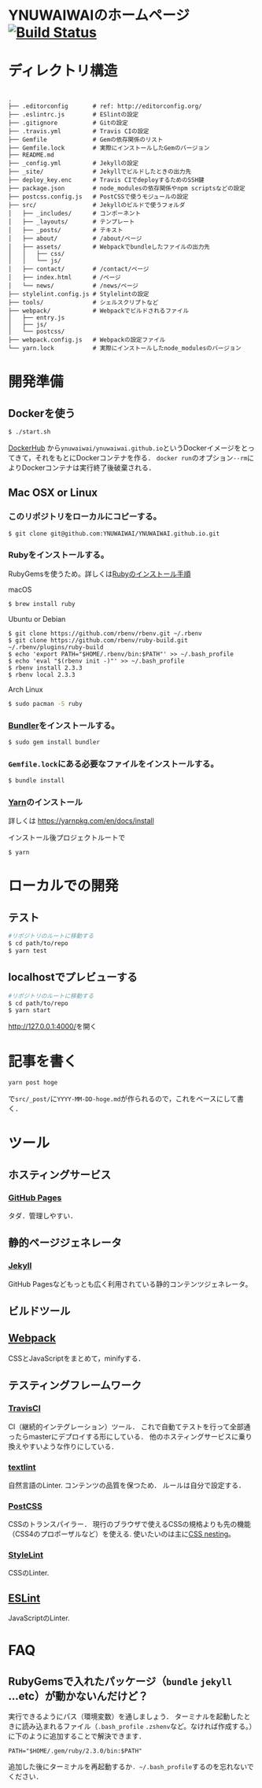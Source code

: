 # YNUWAIWAIのホームページ [![Build Status](https://travis-ci.org/YNUWAIWAI/YNUWAIWAI.github.io.svg?branch=src)](https://travis-ci.org/YNUWAIWAI/YNUWAIWAI.github.io)

# ディレクトリ構造

```

.
├── .editorconfig       # ref: http://editorconfig.org/
├── .eslintrc.js        # ESlintの設定
├── .gitignore          # Gitの設定
├── .travis.yml         # Travis CIの設定
├── Gemfile             # Gemの依存関係のリスト
├── Gemfile.lock        # 実際にインストールしたGemのバージョン
├── README.md
├── _config.yml         # Jekyllの設定
├── _site/              # Jekyllでビルドしたときの出力先
├── deploy_key.enc      # Travis CIでdeployするためのSSH鍵
├── package.json        # node_modulesの依存関係やnpm scriptsなどの設定
├── postcss.config.js   # PostCSSで使うモジュールの設定
├── src/                # Jekyllのビルドで使うフォルダ
│   ├── _includes/      # コンポーネント
│   ├── _layouts/       # テンプレート
│   ├── _posts/         # テキスト
│   ├── about/          # /about/ページ
│   ├── assets/         # Webpackでbundleしたファイルの出力先
│   │   ├── css/
│   │   └── js/
│   ├── contact/        # /contact/ページ
│   ├── index.html      # /ページ
│   └── news/           # /news/ページ
├── stylelint.config.js # Stylelintの設定
├── tools/              # シェルスクリプトなど
├── webpack/            # Webpackでビルドされるファイル
│   ├── entry.js
│   ├── js/
│   └── postcss/
├── webpack.config.js   # Webpackの設定ファイル
└── yarn.lock           # 実際にインストールしたnode_modulesのバージョン
```

# 開発準備

## Dockerを使う

```bash
$ ./start.sh
```
[DockerHub](https://hub.docker.com/r/ynuwaiwai/ynuwaiwai.github.io/)
から`ynuwaiwai/ynuwaiwai.github.io`というDockerイメージをとってきて，それをもとにDockerコンテナを作る．
`docker run`のオプション`--rm`によりDockerコンテナは実行終了後破棄される．

## Mac OSX or Linux

### このリポジトリをローカルにコピーする。

```bash
$ git clone git@github.com:YNUWAIWAI/YNUWAIWAI.github.io.git
```

### Rubyをインストールする。
RubyGemsを使うため。詳しくは[Rubyのインストール手順](https://www.ruby-lang.org/ja/documentation/installation/)

macOS

```bash
$ brew install ruby
```

Ubuntu or Debian

```
$ git clone https://github.com/rbenv/rbenv.git ~/.rbenv
$ git clone https://github.com/rbenv/ruby-build.git ~/.rbenv/plugins/ruby-build
$ echo 'export PATH="$HOME/.rbenv/bin:$PATH"' >> ~/.bash_profile
$ echo 'eval "$(rbenv init -)"' >> ~/.bash_profile
$ rbenv install 2.3.3
$ rbenv local 2.3.3
```

Arch Linux

```bash
$ sudo pacman -S ruby
```

### [Bundler](http://bundler.io/)をインストールする。

```bash
$ sudo gem install bundler
```

### `Gemfile.lock`にある必要なファイルをインストールする。

```bash
$ bundle install
```

### [Yarn](https://yarnpkg.com/)のインストール

詳しくは
https://yarnpkg.com/en/docs/install

インストール後プロジェクトルートで
```
$ yarn
```

# ローカルでの開発

## テスト

```bash
#リポジトリのルートに移動する
$ cd path/to/repo
$ yarn test
```

## localhostでプレビューする

```bash
#リポジトリのルートに移動する
$ cd path/to/repo
$ yarn start
```
<http://127.0.0.1:4000/>を開く

# 記事を書く

```bash
yarn post hoge
```
で`src/_post/`に`YYYY-MM-DD-hoge.md`が作られるので，これをベースにして書く．

# ツール

## ホスティングサービス

### [GitHub Pages](https://pages.github.com/)

タダ．管理しやすい．

## 静的ページジェネレータ

### [Jekyll](https://jekyllrb.com/)

GitHub Pagesなどもっとも広く利用されている静的コンテンツジェネレータ。

## ビルドツール

## [Webpack](https://webpack.github.io/)

CSSとJavaScriptをまとめて，minifyする．

## テスティングフレームワーク

### [TravisCI](https://travis-ci.org/)

CI（継続的インテグレーション）ツール．
これで自動てテストを行って全部通ったらmasterにデプロイする形にしている．
他のホスティングサービスに乗り換えやすいような作りにしている．

### [textlint](https://textlint.github.io/)

自然言語のLinter.
コンテンツの品質を保つため．
ルールは自分で設定する．

### [PostCSS](http://postcss.org/)

CSSのトランスパイラー．
現行のブラウザで使えるCSSの規格よりも先の機能（CSS4のプロポーザルなど）を使える.
使いたいのは主に[CSS nesting](http://tabatkins.github.io/specs/css-nesting/)。

### [StyleLint](http://stylelint.io/)

CSSのLinter.

## [ESLint](http://eslint.org/)

JavaScriptのLinter.

# FAQ
## RubyGemsで入れたパッケージ（`bundle` `jekyll` ...etc）が動かないんだけど？
実行できるようにパス（環境変数）を通しましょう．
ターミナルを起動したときに読み込まれるファイル（`.bash_profile` `.zshenv`など。なければ作成する。）に下のように追加することで解決できます．

```bash:.bash_profile
PATH="$HOME/.gem/ruby/2.3.0/bin:$PATH"
```

追加した後にターミナルを再起動するか`. ~/.bash_profile`するのを忘れないでください．
